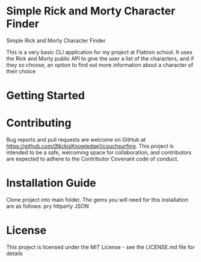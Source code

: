 # Simple Rick and Morty Character Finder
Simple Rick and Morty Character Finder

This is a very basic CLI application for my project at Flatiron school. It uses the Rick and Morty public API to give the user
a list of the characters, and if they so choose, an option to find out more information about a character of their choice

# Getting Started

# Contributing
Bug reports and pull requests are welcome on GitHub at https://github.com/[NickisKnowledge]/couchsurfing. This project is intended to be a safe, welcoming space for collaboration, and contributors are expected to adhere to the Contributor Covenant code of conduct.

# Installation Guide
Clone project into main folder.
The gems you will need for this installation are as follows:
pry
httparty
JSON

# License
This project is licensed under the MIT License - see the LICENSE.md file for details
